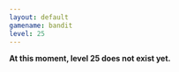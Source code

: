 ```yaml
---
layout: default
gamename: bandit
level: 25
---
```

**At this moment, level 25 does not exist yet.**

